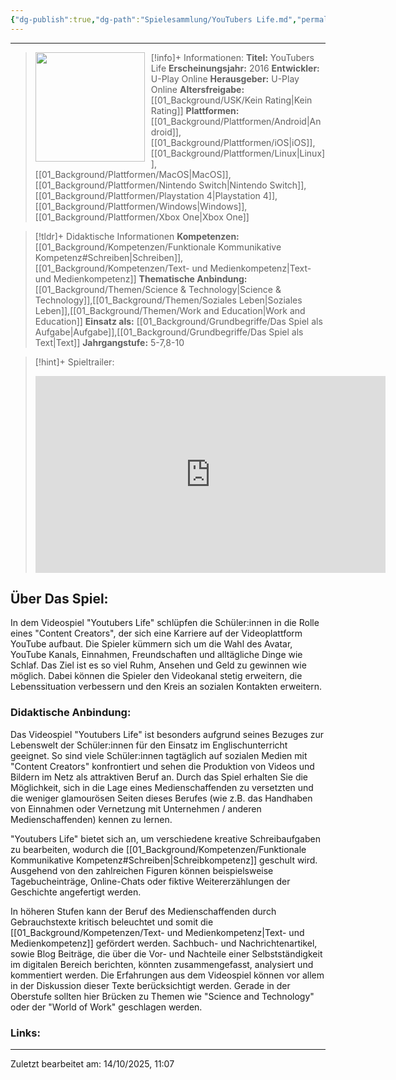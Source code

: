 ```yaml
---
{"dg-publish":true,"dg-path":"Spielesammlung/YouTubers Life.md","permalink":"/spielesammlung/you-tubers-life/","noteIcon":"2"}
---
```


---
>[!info]+ Informationen:
><img src="https://m.media-amazon.com/images/M/MV5BOTMxNmMzN2MtY2QxMC00OTk4LWE3ZGEtYjY1YmZkOTUyZGYwXkEyXkFqcGc@._V1_FMjpg_UX1000_.jpg" style="float:left;height:175px;padding-right:10px">**Titel:** YouTubers Life
>**Erscheinungsjahr:** 2016
>**Entwickler:** U-Play Online
>**Herausgeber:** U-Play Online
>**Altersfreigabe:** [[01_Background/USK/Kein Rating\|Kein Rating]]
>**Plattformen:** [[01_Background/Plattformen/Android\|Android]],[[01_Background/Plattformen/iOS\|iOS]],[[01_Background/Plattformen/Linux\|Linux]],[[01_Background/Plattformen/MacOS\|MacOS]],[[01_Background/Plattformen/Nintendo Switch\|Nintendo Switch]],[[01_Background/Plattformen/Playstation 4\|Playstation 4]],[[01_Background/Plattformen/Windows\|Windows]],[[01_Background/Plattformen/Xbox One\|Xbox One]]

>[!tldr]+ Didaktische Informationen
>**Kompetenzen:** [[01_Background/Kompetenzen/Funktionale Kommunikative Kompetenz#Schreiben\|Schreiben]],[[01_Background/Kompetenzen/Text- und Medienkompetenz\|Text- und Medienkompetenz]]
>**Thematische Anbindung:** [[01_Background/Themen/Science & Technology\|Science & Technology]],[[01_Background/Themen/Soziales Leben\|Soziales Leben]],[[01_Background/Themen/Work and Education\|Work and Education]]
>**Einsatz als:** [[01_Background/Grundbegriffe/Das Spiel als Aufgabe\|Aufgabe]],[[01_Background/Grundbegriffe/Das Spiel als Text\|Text]]
>**Jahrgangstufe:** 5-7,8-10

>[!hint]+ Spieltrailer:
><iframe width="560" height="315" src="https://www.youtube.com/embed/StGxjoJK6pU?si=JJG7AShHB7F2PUbr" title="YouTube video player" frameborder="0" allow="accelerometer; autoplay; clipboard-write; encrypted-media; gyroscope; picture-in-picture; web-share" referrerpolicy="strict-origin-when-cross-origin" allowfullscreen></iframe>


## Über Das Spiel:
In dem Videospiel "Youtubers Life" schlüpfen die Schüler:innen in die Rolle eines "Content Creators", der sich eine Karriere auf der Videoplattform YouTube aufbaut. Die Spieler kümmern sich um die Wahl des Avatar, YouTube Kanals, Einnahmen, Freundschaften und alltägliche Dinge wie Schlaf. Das Ziel ist es so viel Ruhm, Ansehen und Geld zu gewinnen wie möglich. Dabei können die Spieler den Videokanal stetig erweitern, die Lebenssituation verbessern und den Kreis an sozialen Kontakten erweitern.  
### Didaktische Anbindung:
Das Videospiel "Youtubers Life" ist besonders aufgrund seines Bezuges zur Lebenswelt der Schüler:innen für den Einsatz im Englischunterricht geeignet. So sind viele Schüler:innen tagtäglich auf sozialen Medien mit "Content Creators" konfrontiert und sehen die Produktion von Videos und Bildern im Netz als attraktiven Beruf an. Durch das Spiel erhalten Sie die Möglichkeit, sich in die Lage eines Medienschaffenden zu versetzten und die weniger glamourösen Seiten dieses Berufes (wie z.B. das Handhaben von Einnahmen oder Vernetzung mit Unternehmen / anderen Medienschaffenden) kennen zu lernen. 

 "Youtubers Life" bietet sich an, um verschiedene kreative Schreibaufgaben zu bearbeiten, wodurch die [[01_Background/Kompetenzen/Funktionale Kommunikative Kompetenz#Schreiben\|Schreibkompetenz]] geschult wird. Ausgehend von den zahlreichen Figuren können  beispielsweise Tagebucheinträge, Online-Chats oder fiktive Weitererzählungen der Geschichte angefertigt werden. 

In höheren Stufen kann der Beruf des Medienschaffenden durch Gebrauchstexte kritisch beleuchtet und somit die [[01_Background/Kompetenzen/Text- und Medienkompetenz\|Text- und Medienkompetenz]] gefördert werden. Sachbuch- und Nachrichtenartikel, sowie Blog Beiträge, die über die Vor- und Nachteile einer Selbstständigkeit im digitalen Bereich berichten, könnten zusammengefasst, analysiert und kommentiert werden. Die Erfahrungen aus dem Videospiel können vor allem in der Diskussion dieser Texte berücksichtigt werden. Gerade in der Oberstufe sollten hier Brücken zu Themen wie "Science and Technology" oder der "World of Work" geschlagen werden.
### Links:

---
Zuletzt bearbeitet am: 14/10/2025, 11:07